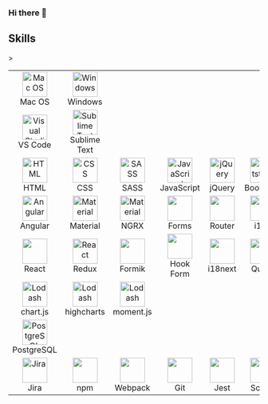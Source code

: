 ### Hi there 👋

## Skills

<table align="center" style="border: none">
<!-- Operational systems -->
<tr>
   <td align="center" width="96">
        <img src="https://cdn2.iconfinder.com/data/icons/designer-skills/128/apple-ios-system-platform-os-mac-linux-512.png" width="50" height="50" alt="Mac OS" />
      <br>Mac OS
    </td>
    <td align="center" width="96">
        <img src="https://icons-for-free.com/download-icon-microsoft+windows+icon-1320186681671871370_512.png" width="50" height="50" alt="Windows" />
      <br>Windows
    </td>
  </tr>
  
<!-- Code Editors -->
<tr>
    <td align="center" width="96">
        <img src="https://upload.wikimedia.org/wikipedia/commons/thumb/9/9a/Visual_Studio_Code_1.35_icon.svg/800px-Visual_Studio_Code_1.35_icon.svg.png" width="50" height="50" alt="Visual Studio Code" />
      <br>VS Code
    </td>       
   <td align="center" width="96">
        <img src="https://upload.wikimedia.org/wikipedia/commons/thumb/7/79/Breezeicons-apps-48-sublime-text.svg/1200px-Breezeicons-apps-48-sublime-text.svg.png" width="50" height="50" alt="Sublime Text" />
      <br>Sublime Text
    </td>
  </tr>
<!-- HTML/CSS -->
  <tr>
   <td align="center" width="96">
        <img src="https://profilinator.rishav.dev/skills-assets/html5-original-wordmark.svg" width="50" height="50" alt="HTML" />
      <br>HTML
    </td>
   <td align="center" width="96">
        <img src="https://profilinator.rishav.dev/skills-assets/css3-original-wordmark.svg" width="50" height="50" alt="CSS" />
      <br>CSS
    </td>
   <td align="center" width="96">
        <img src="https://profilinator.rishav.dev/skills-assets/sass-original.svg" width="50" height="50" alt="SASS" />
      <br>SASS
    </td>

   <td align="center" width="96">
        <img src="https://profilinator.rishav.dev/skills-assets/javascript-original.svg" width="50" height="50" alt="JavaScript" />
      <br />JavaScript
    </td>
    <td align="center" width="96">
        <img src="https://www.joykal.com/wp-content/uploads/2019/09/jquery.png" width="50" height="50" alt="jQuery" />
      <br>jQuery
    </td>
    <td align="center" width="96">
        <img src="https://profilinator.rishav.dev/skills-assets/bootstrap-plain.svg" width="50" height="50" alt="Bootstrap" />
      <br />Bootstrap
    </td>
    <td align="center" width="96">
        <img src="https://cdn.worldvectorlogo.com/logos/tailwind-css-2.svg" width="50" height="50" />
      <br />tailwind
    </td>
  </tr>
<!-- Angular -->
<tr>
    <td align="center" width="96">
        <img src="https://cdn.worldvectorlogo.com/logos/angular-icon-1.svg" width="50" height="50" alt="Angular" />
      <br>Angular
    </td>
    <td align="center" width="96">
        <img src="https://angular.io/generated/images/marketing/concept-icons/material.svg" width="50" height="50" alt="Material" />
      <br>Material
    </td>
    <td align="center" width="96">
        <img src="https://ngrx.io/assets/images/badge.svg" width="50" height="50" alt="Material" />
      <br>NGRX
    </td>
    <td align="center" width="96">
        <img src="https://maartentibau.github.io/angular-logos/logos/angular-forms.svg?v=4" width="50" height="50" />
      <br>Forms
    </td>
    <td align="center" width="96">
        <img src="https://maartentibau.github.io/angular-logos/logos/angular-router.svg?v=4" width="50" height="50" />
      <br>Router
    </td>
    <td align="center" width="96">
        <img src="https://maartentibau.github.io/angular-logos/logos/angular-i18n.svg?v=4" width="50" height="50" />
      <br>i18n
    </td>
    <td align="center" width="96">
        <img src="https://maartentibau.github.io/angular-logos/logos/angular-jest.svg?v=4" width="50" height="50" />
      <br>angular+jest
    </td>
    <td align="center" width="96">
        <img src="https://maartentibau.github.io/angular-logos/logos/angular-animations.svg?v=4" width="50" height="50" />
      <br>Animations
    </td>
</tr>
<!-- React -->
<tr>
    <td align="center" width="96">
        <img src="https://upload.wikimedia.org/wikipedia/commons/thumb/a/a7/React-icon.svg/640px-React-icon.svg.png" width="50" height="50" />
      <br>React
    </td>
    <td align="center" width="96">
        <img src="https://brandslogos.com/wp-content/uploads/images/redux-logo-vector.svg" width="50" height="50" alt="React" />
      <br>Redux
    </td>
    <td align="center" width="96">
        <img src="https://img.stackshare.io/service/8846/preview.png" width="50" height="50" />
      <br>Formik
    </td>
    <td align="center" width="96">
        <img src="https://avatars.githubusercontent.com/u/53986236?s=200&v=4" width="50" height="50"  />
      <br>Hook Form
    </td>
    <td align="center" width="96">
        <img src="https://avatars.githubusercontent.com/u/8546082?s=280&v=4" width="50" height="50" />
      <br>i18next
    </td>
    <td align="center" width="96">
        <img src="https://seeklogo.com/images/R/react-query-logo-1340EA4CE9-seeklogo.com.png" width="50" height="50" />
      <br>Query
    </td>
    <td align="center" width="96">
        <img src="https://loadable-components.com/static/ed7fcc62c6398ebf18c8aa4fc718a740/1b5b9/home-logo.png" width="50" height="50" />
      <br>@loadable/component
    </td>
</tr>
<!-- 3'rd party Libraries -->
<tr>
    <td align="center" width="96">
        <img src="https://scicoding.com/content/images/2021/09/chartjs-logo-1.svg" width="50" height="50" alt="Lodash" />
      <br>chart.js
    </td>
    <td align="center" width="96">
        <img src="https://wp-assets.highcharts.com/svg/logo2021.svg" width="50" height="50" alt="Lodash" />
      <br>highcharts
    </td>
    <td align="center" width="96">
        <img src="https://cdn.worldvectorlogo.com/logos/momentjs.svg" width="50" height="50" alt="Lodash" />
      <br>moment.js
    </td>>
</tr>
<!-- Databases -->
<tr>
    <td align="center" width="96">
        <img src="https://upload.wikimedia.org/wikipedia/commons/thumb/2/29/Postgresql_elephant.svg/1200px-Postgresql_elephant.svg.png" width="50" height="50" alt="PostgreSQL" />
      <br>PostgreSQL
    </td>
</tr>

<!-- Tools -->
<tr>
    <td align="center" width="96">
        <img src="https://logos-download.com/wp-content/uploads/2021/01/Jira_Logo.png" width="50" height="50" alt="Jira" />
      <br>Jira
    </td>
    <td align="center" width="96">
        <img src="https://upload.wikimedia.org/wikipedia/commons/thumb/d/db/Npm-logo.svg/1280px-Npm-logo.svg.png" width="50" height="50" />
      <br>npm
    </td>
    <td align="center" width="96">
        <img src="https://habrastorage.org/webt/k-/tm/2g/k-tm2gvbb_ky6gdrd-tzqrzjkf4.png" width="50" height="50" />
      <br>Webpack
    </td>
    <td align="center" width="96">
        <img src="https://profilinator.rishav.dev/skills-assets/git-scm-icon.svg" width="50" height="50" />
      <br>Git
    </td>
    <td align="center" width="96">
        <img src="https://ih1.redbubble.net/image.404023266.1965/pp,840x830-pad,1000x1000,f8f8f8.u2.jpg" width="50" height="50"  />
      <br>Jest
    </td>
    <td align="center" width="96">
        <img src="https://seeklogo.com/images/S/scrum-logo-B057CBD9B8-seeklogo.com.png" width="50" height="50" alt="" />
      <br>Scrum
    </td>
    <td align="center" width="96">
        <img src="https://seeklogo.com/images/P/prettier-logo-D5C5197E37-seeklogo.com.png" width="50" height="50" alt="" />
      <br>Prettier
    </td>
</tr>
</table>
